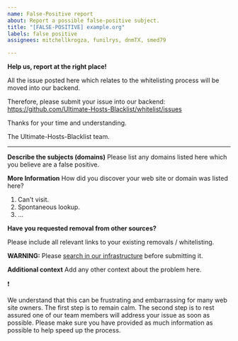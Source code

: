 ```yaml
---
name: False-Positive report
about: Report a possible false-positive subject.
title: "[FALSE-POSITIVE] example.org"
labels: false positive
assignees: mitchellkrogza, funilrys, dnmTX, smed79

---
```


**Help us, report at the right place!**

All the issue posted here which relates to the whitelisting process will be moved into our backend. 

Therefore, please submit your issue into our backend: https://github.com/Ultimate-Hosts-Blacklist/whitelist/issues

Thanks for your time and understanding.

The Ultimate-Hosts-Blacklist team.

------------------

**Describe the subjects (domains)**
Please list any domains listed here which you believe are a false positive.

**More Information**
How did you discover your web site or domain was listed here?

1. Can't visit.
2. Spontaneous lookup.
3. ...

**Have you requested removal from other sources?**

Please include all relevant links to your existing removals / whitelisting.

**WARNING:** Please [search in our infrastructure](https://hosts.ubuntu101.co.za/app/contents) before submitting it.


**Additional context**
Add any other context about the problem here.

:exclamation:

We understand that this can be frustrating and embarrassing for many web site owners. The first step is to remain calm. The second step is to rest assured one of our team members will address your issue as soon as possible. Please make sure you have provided as much information as possible to help speed up the process.
